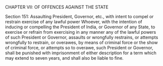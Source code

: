 CHAPTER VII: OF OFFENCES AGAINST THE STATE

Section 151: Assaulting President, Governor, etc., with intent to compel or restrain exercise of any lawful power
Whoever, with the intention of inducing or compelling the President of India, or Governor of any State, to exercise or refrain from exercising in any manner any of the lawful powers of such President or Governor, assaults or wrongfully restrains, or attempts wrongfully to restrain, or overawes, by means of criminal force or the show of criminal force, or attempts so to overawe, such President or Governor, shall be punished with imprisonment of either description for a term which may extend to seven years, and shall also be liable to fine.

